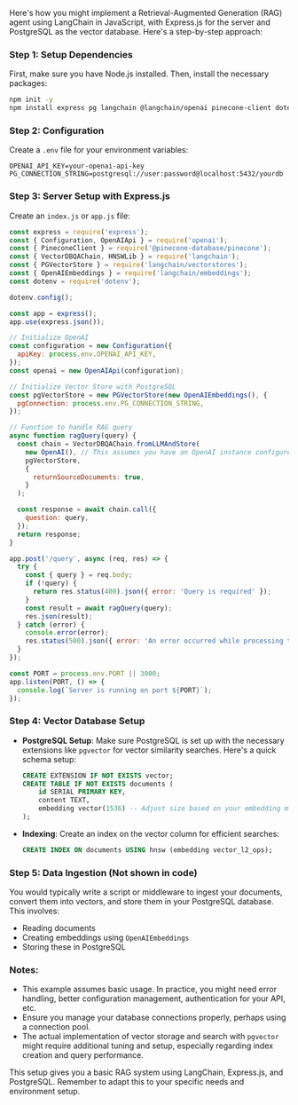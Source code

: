 Here's how you might implement a Retrieval-Augmented Generation (RAG) agent using LangChain in JavaScript, with Express.js for the server and PostgreSQL as the vector database. Here's a step-by-step approach:

### Step 1: Setup Dependencies

First, make sure you have Node.js installed. Then, install the necessary packages:

```bash
npm init -y
npm install express pg langchain @langchain/openai pinecone-client dotenv
```

### Step 2: Configuration

Create a `.env` file for your environment variables:

```plaintext
OPENAI_API_KEY=your-openai-api-key
PG_CONNECTION_STRING=postgresql://user:password@localhost:5432/yourdb
```

### Step 3: Server Setup with Express.js

Create an `index.js` or `app.js` file:

```javascript
const express = require('express');
const { Configuration, OpenAIApi } = require('openai');
const { PineconeClient } = require('@pinecone-database/pinecone');
const { VectorDBQAChain, HNSWLib } = require('langchain');
const { PGVectorStore } = require('langchain/vectorstores');
const { OpenAIEmbeddings } = require('langchain/embeddings');
const dotenv = require('dotenv');

dotenv.config();

const app = express();
app.use(express.json());

// Initialize OpenAI
const configuration = new Configuration({
  apiKey: process.env.OPENAI_API_KEY,
});
const openai = new OpenAIApi(configuration);

// Initialize Vector Store with PostgreSQL
const pgVectorStore = new PGVectorStore(new OpenAIEmbeddings(), {
  pgConnection: process.env.PG_CONNECTION_STRING,
});

// Function to handle RAG query
async function ragQuery(query) {
  const chain = VectorDBQAChain.fromLLMAndStore(
    new OpenAI(), // This assumes you have an OpenAI instance configured
    pgVectorStore,
    {
      returnSourceDocuments: true,
    }
  );

  const response = await chain.call({
    question: query,
  });
  return response;
}

app.post('/query', async (req, res) => {
  try {
    const { query } = req.body;
    if (!query) {
      return res.status(400).json({ error: 'Query is required' });
    }
    const result = await ragQuery(query);
    res.json(result);
  } catch (error) {
    console.error(error);
    res.status(500).json({ error: 'An error occurred while processing the query' });
  }
});

const PORT = process.env.PORT || 3000;
app.listen(PORT, () => {
  console.log(`Server is running on port ${PORT}`);
});
```

### Step 4: Vector Database Setup

- **PostgreSQL Setup**: Make sure PostgreSQL is set up with the necessary extensions like `pgvector` for vector similarity searches. Here's a quick schema setup:

  ```sql
  CREATE EXTENSION IF NOT EXISTS vector;
  CREATE TABLE IF NOT EXISTS documents (
      id SERIAL PRIMARY KEY,
      content TEXT,
      embedding vector(1536) -- Adjust size based on your embedding model
  );
  ```

- **Indexing**: Create an index on the vector column for efficient searches:

  ```sql
  CREATE INDEX ON documents USING hnsw (embedding vector_l2_ops);
  ```

### Step 5: Data Ingestion (Not shown in code)

You would typically write a script or middleware to ingest your documents, convert them into vectors, and store them in your PostgreSQL database. This involves:

- Reading documents
- Creating embeddings using `OpenAIEmbeddings`
- Storing these in PostgreSQL

### Notes:
- This example assumes basic usage. In practice, you might need error handling, better configuration management, authentication for your API, etc.
- Ensure you manage your database connections properly, perhaps using a connection pool.
- The actual implementation of vector storage and search with `pgvector` might require additional tuning and setup, especially regarding index creation and query performance.

This setup gives you a basic RAG system using LangChain, Express.js, and PostgreSQL. Remember to adapt this to your specific needs and environment setup.

